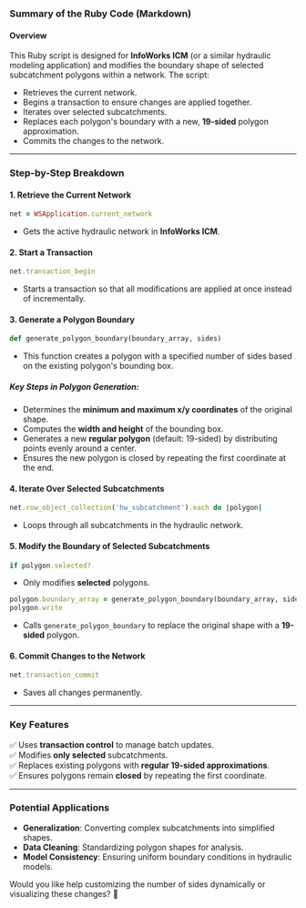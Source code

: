 ### **Summary of the Ruby Code (Markdown)**

#### **Overview**
This Ruby script is designed for **InfoWorks ICM** (or a similar hydraulic modeling application) and modifies the boundary shape of selected subcatchment polygons within a network. The script:
- Retrieves the current network.
- Begins a transaction to ensure changes are applied together.
- Iterates over selected subcatchments.
- Replaces each polygon's boundary with a new, **19-sided** polygon approximation.
- Commits the changes to the network.

---

### **Step-by-Step Breakdown**

#### **1. Retrieve the Current Network**
```ruby
net = WSApplication.current_network
```
- Gets the active hydraulic network in **InfoWorks ICM**.

#### **2. Start a Transaction**
```ruby
net.transaction_begin
```
- Starts a transaction so that all modifications are applied at once instead of incrementally.

#### **3. Generate a Polygon Boundary**
```ruby
def generate_polygon_boundary(boundary_array, sides)
```
- This function creates a polygon with a specified number of sides based on the existing polygon's bounding box.

##### **Key Steps in Polygon Generation:**
- Determines the **minimum and maximum x/y coordinates** of the original shape.
- Computes the **width and height** of the bounding box.
- Generates a new **regular polygon** (default: 19-sided) by distributing points evenly around a center.
- Ensures the new polygon is closed by repeating the first coordinate at the end.

#### **4. Iterate Over Selected Subcatchments**
```ruby
net.row_object_collection('hw_subcatchment').each do |polygon|
```
- Loops through all subcatchments in the hydraulic network.

#### **5. Modify the Boundary of Selected Subcatchments**
```ruby
if polygon.selected?
```
- Only modifies **selected** polygons.

```ruby
polygon.boundary_array = generate_polygon_boundary(boundary_array, sides)
polygon.write
```
- Calls `generate_polygon_boundary` to replace the original shape with a **19-sided** polygon.

#### **6. Commit Changes to the Network**
```ruby
net.transaction_commit
```
- Saves all changes permanently.

---

### **Key Features**
✅ Uses **transaction control** to manage batch updates.  
✅ Modifies **only selected** subcatchments.  
✅ Replaces existing polygons with **regular 19-sided approximations**.  
✅ Ensures polygons remain **closed** by repeating the first coordinate.  

---

### **Potential Applications**
- **Generalization**: Converting complex subcatchments into simplified shapes.  
- **Data Cleaning**: Standardizing polygon shapes for analysis.  
- **Model Consistency**: Ensuring uniform boundary conditions in hydraulic models.  

Would you like help customizing the number of sides dynamically or visualizing these changes? 🚀
